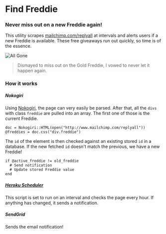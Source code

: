 # Find Freddie
### Never miss out on a new Freddie again!

This utility scrapes [mailchimp.com/replyall](http://mailchimp.com/replyall/) at intervals and alerts users if a new Freddie is available. These free giveaways run out quickly, so time is of the essence.

![All Gone](https://dl.dropboxusercontent.com/u/7583033/github/all_gone.png)

> Dismayed to miss out on the Gold Freddie, I vowed to never let it happen again.

### How it works

##### Nokogiri
Using [Nokogiri](http://www.nokogiri.org/), the page can very easily be parsed. After that, all the `divs` with class `freddie` are pulled into an array. The first one of those is the current Freddie.

```
doc = Nokogiri::HTML(open("http://www.mailchimp.com/replyall"))
@freddies = doc.css("div.freddie")
```

The `id` of the element is then checked against an existing stored `id` in a database. If the new fetched `id` doesn't match the previous, we have a new Freddie!

```
if @active_freddie != old_freddie
  # Send notification
  # Update stored Freddie value
end
```

##### [Heroku Scheduler](https://elements.heroku.com/addons/scheduler)
This script is set to run on an interval and checks the page every hour. If anything has changed, it sends a notification.

##### SendGrid
Sends the email notification!

